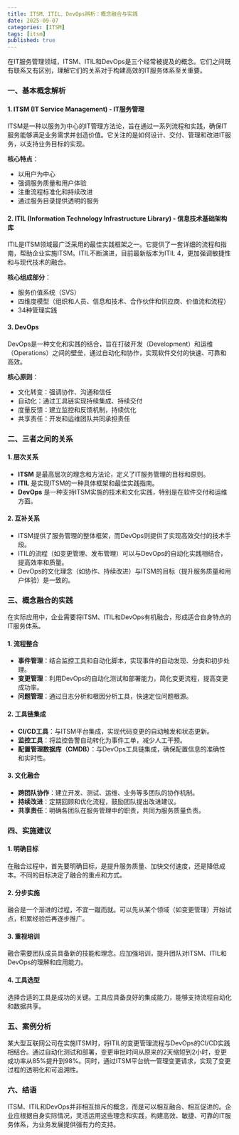 ```yaml
---
title: ITSM、ITIL、DevOps辨析：概念融合与实践
date: 2025-09-07
categories: [ITSM]
tags: [itsm]
published: true
---
```


在IT服务管理领域，ITSM、ITIL和DevOps是三个经常被提及的概念。它们之间既有联系又有区别，理解它们的关系对于构建高效的IT服务体系至关重要。

### 一、基本概念解析

#### 1. ITSM (IT Service Management) - IT服务管理

ITSM是一种以服务为中心的IT管理方法论，旨在通过一系列流程和实践，确保IT服务能够满足业务需求并创造价值。它关注的是如何设计、交付、管理和改进IT服务，以支持业务目标的实现。

**核心特点**：
- 以用户为中心
- 强调服务质量和用户体验
- 注重流程标准化和持续改进
- 通过服务目录提供透明的服务

#### 2. ITIL (Information Technology Infrastructure Library) - 信息技术基础架构库

ITIL是ITSM领域最广泛采用的最佳实践框架之一。它提供了一套详细的流程和指南，帮助企业实施ITSM。ITIL不断演进，目前最新版本为ITIL 4，更加强调敏捷性和与现代技术的融合。

**核心组成部分**：
- 服务价值系统（SVS）
- 四维度模型（组织和人员、信息和技术、合作伙伴和供应商、价值流和流程）
- 34种管理实践

#### 3. DevOps

DevOps是一种文化和实践的结合，旨在打破开发（Development）和运维（Operations）之间的壁垒，通过自动化和协作，实现软件交付的快速、可靠和高效。

**核心原则**：
- 文化转变：强调协作、沟通和信任
- 自动化：通过工具链实现持续集成、持续交付
- 度量反馈：建立监控和反馈机制，持续优化
- 共享责任：开发和运维团队共同承担责任

### 二、三者之间的关系

#### 1. 层次关系

- **ITSM** 是最高层次的理念和方法论，定义了IT服务管理的目标和原则。
- **ITIL** 是实现ITSM的一种具体框架和最佳实践指南。
- **DevOps** 是一种支持ITSM实施的技术和文化实践，特别是在软件交付和运维方面。

#### 2. 互补关系

- ITSM提供了服务管理的整体框架，而DevOps则提供了实现高效交付的技术手段。
- ITIL的流程（如变更管理、发布管理）可以与DevOps的自动化实践相结合，提高效率和质量。
- DevOps的文化理念（如协作、持续改进）与ITSM的目标（提升服务质量和用户体验）是一致的。

### 三、概念融合的实践

在实际应用中，企业需要将ITSM、ITIL和DevOps有机融合，形成适合自身特点的IT服务体系。

#### 1. 流程整合

- **事件管理**：结合监控工具和自动化脚本，实现事件的自动发现、分类和初步处理。
- **变更管理**：利用DevOps的自动化测试和部署能力，简化变更流程，提高变更成功率。
- **问题管理**：通过日志分析和根因分析工具，快速定位问题根源。

#### 2. 工具链集成

- **CI/CD工具**：与ITSM平台集成，实现代码变更的自动触发和状态更新。
- **监控工具**：将监控告警自动转化为事件工单，减少人工干预。
- **配置管理数据库（CMDB）**：与DevOps工具链集成，确保配置信息的准确性和实时性。

#### 3. 文化融合

- **跨团队协作**：建立开发、测试、运维、业务等多团队的协作机制。
- **持续改进**：定期回顾和优化流程，鼓励团队提出改进建议。
- **共享责任**：明确各团队在服务管理中的职责，共同为服务质量负责。

### 四、实施建议

#### 1. 明确目标

在融合过程中，首先要明确目标，是提升服务质量、加快交付速度，还是降低成本。不同的目标决定了融合的重点和方式。

#### 2. 分步实施

融合是一个渐进的过程，不宜一蹴而就。可以先从某个领域（如变更管理）开始试点，积累经验后再逐步推广。

#### 3. 重视培训

融合需要团队成员具备新的技能和理念。应加强培训，提升团队对ITSM、ITIL和DevOps的理解和应用能力。

#### 4. 工具选型

选择合适的工具是成功的关键。工具应具备良好的集成能力，能够支持流程自动化和数据共享。

### 五、案例分析

某大型互联网公司在实施ITSM时，将ITIL的变更管理流程与DevOps的CI/CD实践相结合。通过自动化测试和部署，变更审批时间从原来的2天缩短到2小时，变更成功率从85%提升到98%。同时，通过ITSM平台统一管理变更请求，实现了变更过程的透明化和可追溯性。

### 六、结语

ITSM、ITIL和DevOps并非相互排斥的概念，而是可以相互融合、相互促进的。企业应根据自身实际情况，灵活运用这些理念和实践，构建高效、敏捷、可靠的IT服务体系，为业务发展提供强有力的支持。